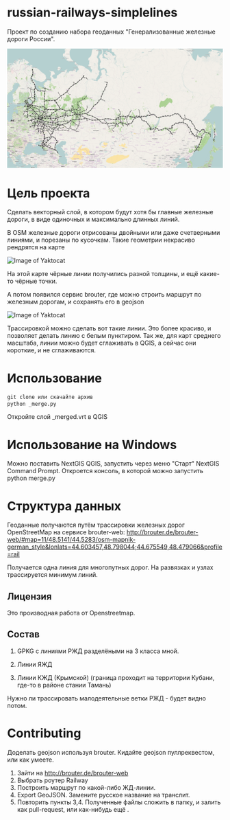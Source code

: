 # russian-railways-simplelines

Проект по созданию набора геоданных "Генерализованные железные дороги России".

![Russian railways map](map.png)

# Цель проекта

Сделать векторный слой, в котором будут хотя бы главные железные дороги, в виде одиночных и максимально длинных линий.

В OSM железные дороги отрисованы двойными или даже счетверными линиями, и порезаны по кусочкам. 
Такие геометрии некрасиво рендрятся на карте

![Image of Yaktocat](https://upload.wikimedia.org/wikipedia/commons/3/3f/Abakan-taishet_osm_tilemill.png)

На этой карте чёрные линии получились разной толщины, и ещё какие-то чёрные точки.

А потом появился сервис brouter, где можно строить маршрут по железным дорогам, и сохранять его в geojson 

![Image of Yaktocat](https://upload.wikimedia.org/wikipedia/commons/thumb/7/7c/Южное_железнодорожное_полукольцо_Петербурга_location_map.svg/640px-Южное_железнодорожное_полукольцо_Петербурга_location_map.svg.png)

Трассировкой можно сделать вот такие линии. Это более красиво, и позволяет делать линию с белым пунктиром.
Так же, для карт среднего масштаба, линии можно будет сглаживать в QGIS, а сейчас они короткие, и не сглаживаются.

# Использование

```
git clone или скачайте архив
python _merge.py
```
Откройте слой _merged.vrt в QGIS

# Использование на Windows

Можно поставить NextGIS QGIS, запустить через меню "Старт" NextGIS Command Prompt. Откроется консоль, в которой можно запустить python merge.py


# Структура данных

Геоданные получаются путём трассировки железных дорог OpenStreetMap на сервисе brouter-web:
http://brouter.de/brouter-web/#map=11/48.5141/44.5283/osm-mapnik-german_style&lonlats=44.603457,48.798044;44.675549,48.479066&profile=rail

Получается одна линия для многопутных дорог. На развязках и узлах трассируется минимум линий. 
## Лицензия

Это производная работа от Openstreetmap.

## Состав

1. GPKG с линиями РЖД разделёными на 3 класса мной. 

2. Линии ЯЖД
3. Линии КЖД (Крымской) (граница проходит на территории Кубани, где-то в районе стании Тамань)

Нужно ли трассировать малодеятельные ветки РЖД - будет видно потом. 

# Contributing

Доделать geojson используя brouter. Кидайте geojson пуллреквестом, или как умеете.

1. Зайти на http://brouter.de/brouter-web
2. Выбрать роутер Railway
3. Построить маршрут по какой-либо ЖД-линии.
4. Export GeoJSON. Замените русское название на транслит.
5. Повторить пункты 3,4. Полученные файлы сложить в папку, и залить как pull-request, или как-нибудь ещё
 .
